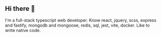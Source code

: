 ## Hi there 👋
I'm a full-stack typescript web developer. Know react, jquery, scss, express and fastify, mongodb and mongoose, redis, sql, jest, vite, docker.
Like to write native code.
<!--
**JustCreatedUser/JustCreatedUser** is a ✨ _special_ ✨ repository because its `README.md` (this file) appears on your GitHub profile.

Here are some ideas to get you started:

- 🔭 I’m currently working on ...
- 🌱 I’m currently learning ...
- 👯 I’m looking to collaborate on ...
- 🤔 I’m looking for help with ...
- 💬 Ask me about ...
- 📫 How to reach me: ...
- 😄 Pronouns: ...
- ⚡ Fun fact: ...
-->
